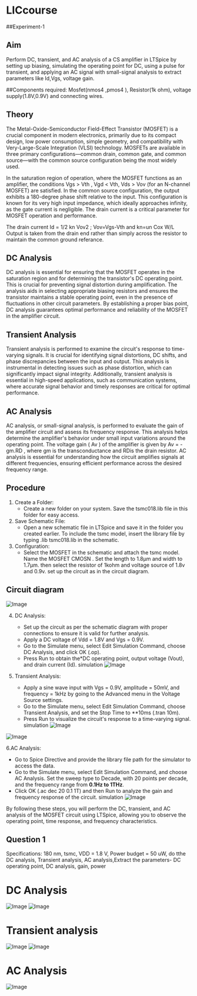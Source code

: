 # LICcourse
##Experiment-1

## Aim
Perform DC, transient, and AC analysis of a CS amplifier in LTSpice by setting up biasing, simulating the operating point for DC, using a pulse for transient, and applying an AC signal with small-signal analysis to extract parameters like Id,Vgs, voltage gain.

##Components required:
Mosfet(nmos4 ,pmos4 ), Resistor(1k ohm), voltage supply(1.8V,0.9V) and connecting wires.

## Theory
The Metal-Oxide-Semiconductor Field-Effect Transistor (MOSFET) is a crucial component in modern electronics, primarily due to its compact design, low power consumption, simple geometry, and compatibility with Very-Large-Scale Integration (VLSI) technology. MOSFETs are available in three primary configurations—common drain, common gate, and common source—with the common source configuration being the most widely used.

In the saturation region of operation, where the MOSFET functions as an amplifier, the conditions
 Vgs > Vth ,  Vgd < Vth, Vds > Vov (for an N-channel MOSFET) are satisfied. In the common source configuration, the output exhibits a 180-degree phase shift relative to the input. This configuration is known for its very high input impedance, which ideally approaches infinity, as the gate current is negligible. The drain current is a critical parameter for MOSFET operation and performance.

 The drain current
Id = 1/2 kn Vov2 ; Vov=Vgs-Vth and kn=un Cox W/L
Output is taken from the drain end rather than simply across the resistor to maintain the common ground referance.

## DC Analysis
DC analysis is essential for ensuring that the MOSFET operates in the saturation region and for determining the transistor's DC operating point. This is crucial for preventing signal distortion during amplification. The analysis aids in selecting appropriate biasing resistors and ensures the transistor maintains a stable operating point, even in the presence of fluctuations in other circuit parameters. By establishing a proper bias point, DC analysis guarantees optimal performance and reliability of the MOSFET in the amplifier circuit. 

## Transient Analysis
Transient analysis is performed to examine the circuit's response to time-varying signals. It is crucial for identifying signal distortions, DC shifts, and phase discrepancies between the input and output. This analysis is instrumental in detecting issues such as phase distortion, which can significantly impact signal integrity. Additionally, transient analysis is essential in high-speed applications, such as communication systems, where accurate signal behavior and timely responses are critical for optimal performance.

## AC Analysis
AC analysis, or small-signal analysis, is performed to evaluate the gain of the amplifier circuit and assess its frequency response. This analysis helps determine the amplifier's behavior under small input variations around the operating point. The voltage gain ( Av ) of the amplifier is given by Av = -gm.RD , where gm  is the transconductance and RDis the drain resistor. AC analysis is essential for understanding how the circuit amplifies signals at different frequencies, ensuring efficient performance across the desired frequency range.

## Procedure
1. Create a Folder:
   - Create a new folder on your system. Save the tsmc018.lib file in this folder for easy access.
2. Save Schematic File:
   - Open a new schematic file in LTSpice and save it in the folder you created earlier. To include the tsmc model, insert the library file by typing .lib tsmc018.lib in the schematic.
3. Configuration:
   - Select the MOSFET in the schematic and attach the tsmc model. Name the MOSFET CMOSN . Set the length to 1.8µm and width to 1.7µm. then select the resistor of 1kohm and voltage source of 1.8v and 0.9v. set 
    up the circuit as in the circuit diagram.
## Circuit diagram
![Image](https://github.com/user-attachments/assets/32c4bb76-9c75-4343-b922-34e50bfb238f)


4. DC Analysis:
   - Set up the circuit as per the schematic diagram with proper connections to ensure it is valid for further analysis.
   - Apply a DC voltage of Vdd = 1.8V and Vgs = 0.9V.
   - Go to the Simulate menu, select Edit Simulation Command, choose DC Analysis, and click OK (.op).
   - Press Run to obtain the*DC operating point, output voltage (Vout), and drain current (Id).
    simulation
![Image](https://github.com/user-attachments/assets/975c5b9b-2687-4aaa-99b9-c6e1d1d9d725)


5. Transient Analysis:
   - Apply a sine wave input with Vgs = 0.9V, amplitude = 50mV, and frequency = 1kHz by going to the Advanced menu in the Voltage Source settings.
   - Go to the Simulate menu, select Edit Simulation Command, choose Transient Analysis, and set the Stop Time to **10ms (.tran 10m).
   - Press Run to visualize the circuit's response to a time-varying signal.
     simulation
     ![Image](https://github.com/user-attachments/assets/338c3594-c29a-42fd-80b6-22717bd1e6e2)

![Image](https://github.com/user-attachments/assets/ecb62034-5460-4af4-90b9-c88be4b8ffd9)

   6.AC Analysis:
   - Go to Spice Directive and provide the library file path for the simulator to access the data.
   - Go to the Simulate menu, select Edit Simulation Command, and choose AC Analysis. Set the sweep type to Decade, with 20 points per decade, and the frequency range from **0.1Hz to 1THz**.
   - Click OK (.ac dec 20 0.1 1T) and then Run to analyze the gain and frequency response of the circuit.
     simulation
     ![Image](https://github.com/user-attachments/assets/7ce515dd-1777-496e-b542-939973d7fda7)
     

By following these steps, you will perform the DC, transient, and AC analysis of the MOSFET circuit using LTSpice, allowing you to observe the operating point, time response, and frequency characteristics.

## Question 1
Specifications: 180 nm, tsmc, VDD = 1.8 V, Power budget = 50 uW, do tthe DC analysis, Transient analysis, AC analysis,Extract the parameters- DC operating point, DC analysis, gain,  power
# DC Analysis
![Image](https://github.com/user-attachments/assets/391f92a2-eac8-4ff7-b00b-dd05635d026e)
![Image](https://github.com/user-attachments/assets/eef14870-5c6c-40d5-8c67-d7abee8c5187)
# Transient analysis
![Image](https://github.com/user-attachments/assets/fd520afc-66e6-42ee-980e-b71b05942d04)
![Image](https://github.com/user-attachments/assets/9406a59c-e375-447d-9e06-105338945a83)
# AC Analysis
![Image](https://github.com/user-attachments/assets/2cd69681-e8c3-40f1-8aac-c6840a4fcb69)


